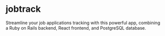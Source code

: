 # jobtrack
Streamline your job applications tracking with this powerful app, combining a Ruby on Rails backend, React frontend, and PostgreSQL database.
